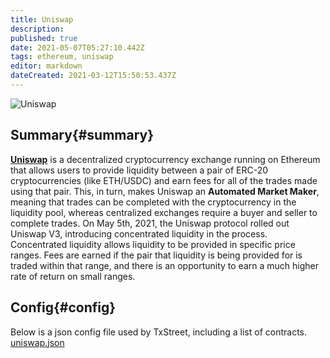 ```yaml
---
title: Uniswap
description: 
published: true
date: 2021-05-07T05:27:10.442Z
tags: ethereum, uniswap
editor: markdown
dateCreated: 2021-03-12T15:50:53.437Z
---
```


![Uniswap](https://txstreet.com/static/img/singles/house_logos/uniswap.png)

## Summary{#summary}

[**Uniswap**](https://uniswap.org/) is a decentralized cryptocurrency exchange running on Ethereum that allows users to provide liquidity between a pair of ERC-20 cryptocurrencies (like ETH/USDC) and earn fees for all of the trades made using that pair. This, in turn, makes Uniswap an **Automated Market Maker**, meaning that trades can be completed with the cryptocurrency in the liquidity pool, whereas centralized exchanges require a buyer and seller to complete trades. On May 5th, 2021, the Uniswap protocol rolled out Uniswap V3, introducing concentrated liquidity in the process. Concentrated liquidity allows liquidity to be provided in specific price ranges. Fees are earned if the pair that liquidity is being provided for is traded within that range, and there is an opportunity to earn a much higher rate of return on small ranges.

## Config{#config}

Below is a json config file used by TxStreet, including a list of contracts.
[uniswap.json](/ethereum/houses/uniswap.json)